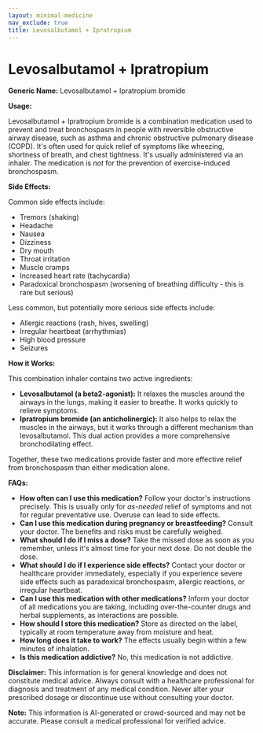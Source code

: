 ```yaml
---
layout: minimal-medicine
nav_exclude: true
title: Levosalbutamol + Ipratropium
---
```


# Levosalbutamol + Ipratropium

**Generic Name:** Levosalbutamol + Ipratropium bromide

**Usage:**

Levosalbutamol + Ipratropium bromide is a combination medication used to prevent and treat bronchospasm in people with reversible obstructive airway disease, such as asthma and chronic obstructive pulmonary disease (COPD).  It's often used for quick relief of symptoms like wheezing, shortness of breath, and chest tightness.  It's usually administered via an inhaler.  The medication is *not* for the prevention of exercise-induced bronchospasm.

**Side Effects:**

Common side effects include:

* Tremors (shaking)
* Headache
* Nausea
* Dizziness
* Dry mouth
* Throat irritation
* Muscle cramps
* Increased heart rate (tachycardia)
* Paradoxical bronchospasm (worsening of breathing difficulty - this is rare but serious)


Less common, but potentially more serious side effects include:

* Allergic reactions (rash, hives, swelling)
* Irregular heartbeat (arrhythmias)
* High blood pressure
* Seizures


**How it Works:**

This combination inhaler contains two active ingredients:

* **Levosalbutamol (a beta2-agonist):**  It relaxes the muscles around the airways in the lungs, making it easier to breathe. It works quickly to relieve symptoms.
* **Ipratropium bromide (an anticholinergic):** It also helps to relax the muscles in the airways, but it works through a different mechanism than levosalbutamol.  This dual action provides a more comprehensive bronchodilating effect.

Together, these two medications provide faster and more effective relief from bronchospasm than either medication alone.


**FAQs:**

* **How often can I use this medication?**  Follow your doctor's instructions precisely.  This is usually only for *as-needed* relief of symptoms and not for regular preventative use. Overuse can lead to side effects.
* **Can I use this medication during pregnancy or breastfeeding?**  Consult your doctor.  The benefits and risks must be carefully weighed.
* **What should I do if I miss a dose?**  Take the missed dose as soon as you remember, unless it's almost time for your next dose. Do not double the dose.
* **What should I do if I experience side effects?**  Contact your doctor or healthcare provider immediately, especially if you experience severe side effects such as paradoxical bronchospasm, allergic reactions, or irregular heartbeat.
* **Can I use this medication with other medications?**  Inform your doctor of all medications you are taking, including over-the-counter drugs and herbal supplements, as interactions are possible.
* **How should I store this medication?** Store as directed on the label, typically at room temperature away from moisture and heat.
* **How long does it take to work?**  The effects usually begin within a few minutes of inhalation.
* **Is this medication addictive?** No, this medication is not addictive.


**Disclaimer:** This information is for general knowledge and does not constitute medical advice.  Always consult with a healthcare professional for diagnosis and treatment of any medical condition.  Never alter your prescribed dosage or discontinue use without consulting your doctor.


**Note:** This information is AI-generated or crowd-sourced and may not be accurate. Please consult a medical professional for verified advice.